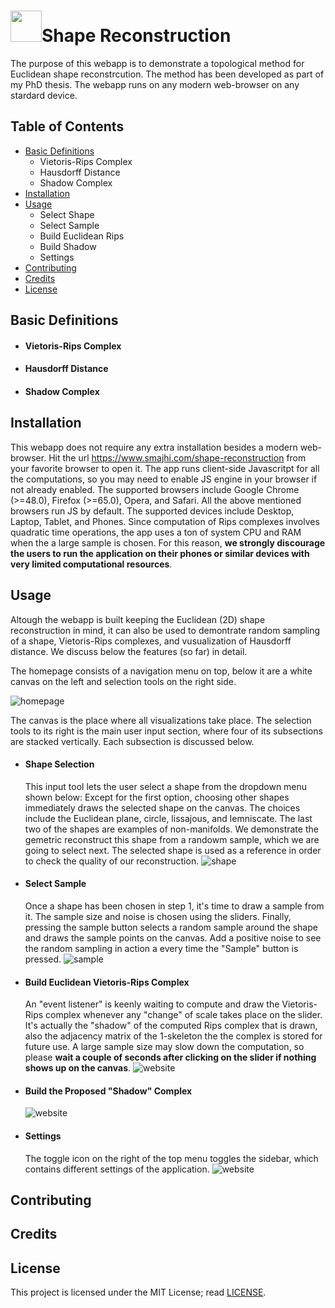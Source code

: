 # <img src="http://www.smajhi.com/shape-reconstruction/img/icon.png" width="50px">Shape Reconstruction


The purpose of this webapp is to demonstrate a topological method for
Euclidean shape reconstrcution. The method has been developed as part of my PhD thesis. The webapp runs on
any modern web-browser on any stardard device. 
    
    
## Table of Contents
- [Basic Definitions](#basic-definitions)
    - Vietoris-Rips Complex
    - Hausdorff Distance
    - Shadow Complex
- [Installation](#installation)
- [Usage](#usage)
    - Select Shape
    - Select Sample
    - Build Euclidean Rips
    - Build Shadow
    - Settings
- [Contributing](#contributing)
- [Credits](#credits)
- [License](#license)

## Basic Definitions

- #### Vietoris-Rips Complex

- #### Hausdorff Distance

- #### Shadow Complex



## Installation

This webapp does not require any extra installation besides a modern
web-browser. Hit the url https://www.smajhi.com/shape-reconstruction from your
favorite browser to open it. The app runs client-side Javascritpt for all the
computations, so you may need to enable JS engine in your browser if not already
enabled. The supported browsers include Google Chrome (>=48.0), Firefox
(>=65.0), Opera, and Safari. All the above mentioned browsers run JS by
default. The supported devices include Desktop, Laptop, Tablet, and
Phones. Since computation of Rips complexes involves quadratic time operations,
the app uses a ton of system CPU and RAM when the a large sample is chosen. For
this reason, **we strongly discourage the users to run the application on their
phones or similar devices with very limited computational resources**.



## Usage

Altough the webapp is built keeping the Euclidean (2D) shape reconstruction in
mind, it can also be used to demontrate random sampling of a shape,
Vietoris-Rips complexes, and vusualization of Hausdorff distance. We discuss
below the features (so far) in detail.

The homepage consists of a navigation menu on top, below it are a white canvas
on the left and selection tools on the right side.

![homepage](http://www.smajhi.com/shape-reconstruction/img/whole.png)

The canvas is the place where all visualizations take place. The selection tools
to its right is the main user input section, where four of its subsections are
stacked vertically. Each subsection is discussed below.

- #### Shape Selection

  This input tool lets the user select a shape from the dropdown menu shown
  below: Except for the first option, choosing other shapes immediately draws
  the selected shape on the canvas. The choices include the Euclidean plane,
  circle, lissajous, and lemniscate. The last two of the shapes are examples of
  non-manifolds. We demonstrate the gemetric reconstruct this shape from a
  randowm sample, which we are going to select next. The selected shape is used
  as a reference in order to check the quality of our reconstruction.
  ![shape](http://www.smajhi.com/shape-reconstruction/img/shape_select.png)

- #### Select Sample

  Once a shape has been chosen in step 1, it's time to draw a sample from it.
  The sample size and noise is chosen using the sliders. Finally, pressing the
  sample button selects a random sample around the shape and draws the sample
  points on the canvas. Add a positive noise to see the random sampling in
  action a every time the "Sample" button is pressed.
  ![sample](http://www.smajhi.com/shape-reconstruction/img/sample_select.png)

- #### Build Euclidean Vietoris-Rips Complex

  An "event listener" is keenly waiting to compute and draw the Vietoris-Rips
  complex whenever any "change" of scale takes place on the slider. It's
  actually the "shadow" of the computed Rips complex that is drawn, also the
  adjacency matrix of the 1-skeleton the the complex is stored for future use. A
  large sample size may slow down the computation, so please **wait a couple
  of seconds after clicking on the slider if nothing shows up on the canvas**.
  ![website](http://www.smajhi.com/shape-reconstruction/img/build_rips.png)

- #### Build the Proposed "Shadow" Complex

  ![website](http://www.smajhi.com/shape-reconstruction/img/build_shadow.png)


- #### Settings

  The toggle icon on the right of the top menu toggles the sidebar, which
  contains different settings of the application.
  ![website](http://www.smajhi.com/shape-reconstruction/img/sidebar.png)


## Contributing


## Credits

## License

This project is licensed under the MIT License; read
[LICENSE](https://www.smajhi.com/shape-reconstruction/LICENSE).

